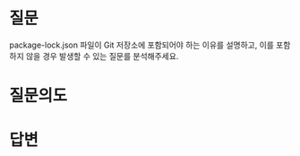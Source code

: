 # 질문
package-lock.json 파일이 Git 저장소에 포함되어야 하는 이유를 설명하고, 이를 포함하지 않을 경우 발생할 수 있는 질문를 분석해주세요.

# 질문의도


# 답변